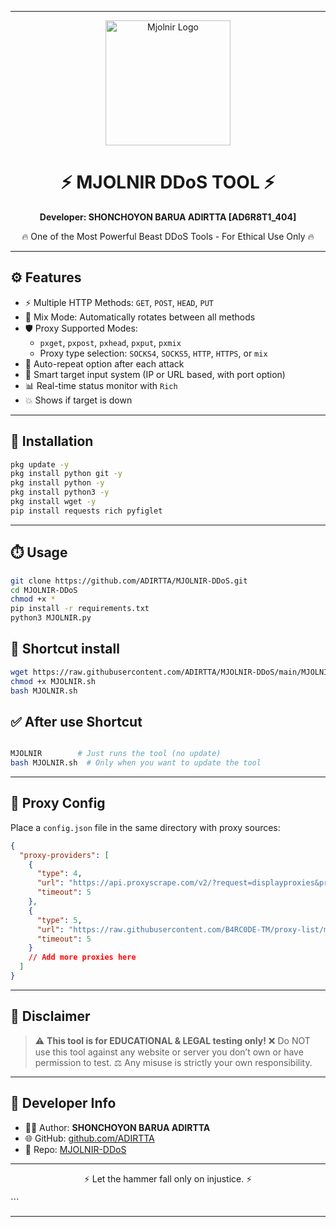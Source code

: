 
---



<p align="center">
  <img src="https://i.postimg.cc/Hxw51Y3Z/thor.png" alt="Mjolnir Logo" width="200"/>
</p>

<h1 align="center">⚡ MJOLNIR DDoS TOOL ⚡</h1>
<p align="center"><strong>Developer: SHONCHOYON BARUA ADIRTTA [AD6R8T1_404]</strong></p>
<p align="center">🔥 One of the Most Powerful Beast DDoS Tools - For Ethical Use Only 🔥</p>

---

## ⚙️ Features

- ⚡ Multiple HTTP Methods: `GET`, `POST`, `HEAD`, `PUT`
- 🔀 Mix Mode: Automatically rotates between all methods
- 🛡️ Proxy Supported Modes:
  - `pxget`, `pxpost`, `pxhead`, `pxput`, `pxmix`
  - Proxy type selection: `SOCKS4`, `SOCKS5`, `HTTP`, `HTTPS`, or `mix`
- 🔄 Auto-repeat option after each attack
- 🧠 Smart target input system (IP or URL based, with port option)
- 📊 Real-time status monitor with `Rich`
- 💥 Shows if target is down

---

## 🚀 Installation

```bash
pkg update -y
pkg install python git -y
pkg install python -y
pkg install python3 -y
pkg install wget -y
pip install requests rich pyfiglet

````

---

## ⏱️ Usage

```bash
git clone https://github.com/ADIRTTA/MJOLNIR-DDoS.git
cd MJOLNIR-DDoS
chmod +x *
pip install -r requirements.txt
python3 MJOLNIR.py
```
## 🧪 Shortcut install

```bash
wget https://raw.githubusercontent.com/ADIRTTA/MJOLNIR-DDoS/main/MJOLNIR.sh
chmod +x MJOLNIR.sh
bash MJOLNIR.sh
```
## ✅ After use Shortcut 

```bash

MJOLNIR        # Just runs the tool (no update)
bash MJOLNIR.sh  # Only when you want to update the tool
```
---

## 🧪 Proxy Config

Place a `config.json` file in the same directory with proxy sources:

```json
{
  "proxy-providers": [
    {
      "type": 4,
      "url": "https://api.proxyscrape.com/v2/?request=displayproxies&protocol=socks4",
      "timeout": 5
    },
    {
      "type": 5,
      "url": "https://raw.githubusercontent.com/B4RC0DE-TM/proxy-list/main/SOCKS5.txt",
      "timeout": 5
    }
    // Add more proxies here
  ]
}
```

---

## 🛑 Disclaimer

> ⚠️ **This tool is for EDUCATIONAL & LEGAL testing only!**
> ❌ Do NOT use this tool against any website or server you don’t own or have permission to test.
> ⚖️ Any misuse is strictly your own responsibility.

---

## 👤 Developer Info

* 👨‍💻 Author: **SHONCHOYON BARUA ADIRTTA**
* 🌐 GitHub: [github.com/ADIRTTA](https://github.com/ADIRTTA)
* 📂 Repo: [MJOLNIR-DDoS](https://github.com/ADIRTTA/MJOLNIR-DDoS.git)

---

<p align="center">⚡ Let the hammer fall only on injustice. ⚡</p>
```

---


